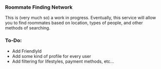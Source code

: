 ### Roommate Finding Network

This is (very much so) a work in progress. Eventually, this service will allow you to find roommates based on location, types of people, and other methods of searching.

### To-Do:
- Add FriendlyId
- Add some kind of profile for every user
- Add filtering for lifestyles, payment methods, etc...
